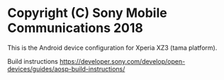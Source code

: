 Copyright (C) Sony Mobile Communications 2018
=============================================

This is the Android device configuration for Xperia XZ3 (tama platform).

Build instructions
https://developer.sony.com/develop/open-devices/guides/aosp-build-instructions/
